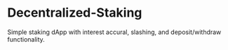 # Decentralized-Staking
Simple staking dApp with interest accural, slashing, and deposit/withdraw functionality.
